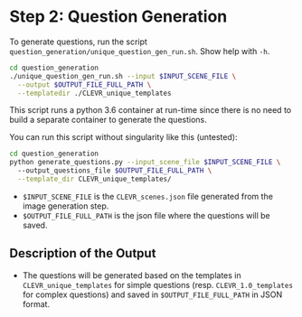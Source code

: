 
# Step 2: Question Generation

To generate questions, run the script `question_generation/unique_question_gen_run.sh`. Show help with `-h`.

```bash
cd question_generation
./unique_question_gen_run.sh --input $INPUT_SCENE_FILE \
  --output $OUTPUT_FILE_FULL_PATH \
  --templatedir ./CLEVR_unique_templates
```

This script runs a python 3.6 container at run-time since there is no need to build a separate container to generate the questions. 

You can run this script without singularity like this (untested): 


```bash
cd question_generation
python generate_questions.py --input_scene_file $INPUT_SCENE_FILE \ 
  --output_questions_file $OUTPUT_FILE_FULL_PATH \
  --template_dir CLEVR_unique_templates/
```

* `$INPUT_SCENE_FILE` is the `CLEVR_scenes.json` file generated from the image generation step.
* `$OUTPUT_FILE_FULL_PATH` is the json file where the questions will be saved.
## Description of the Output

* The questions will be generated based on the templates in `CLEVR_unique_templates` for simple questions (resp. `CLEVR_1.0_templates` for complex questions) and saved in `$OUTPUT_FILE_FULL_PATH` in JSON format.

